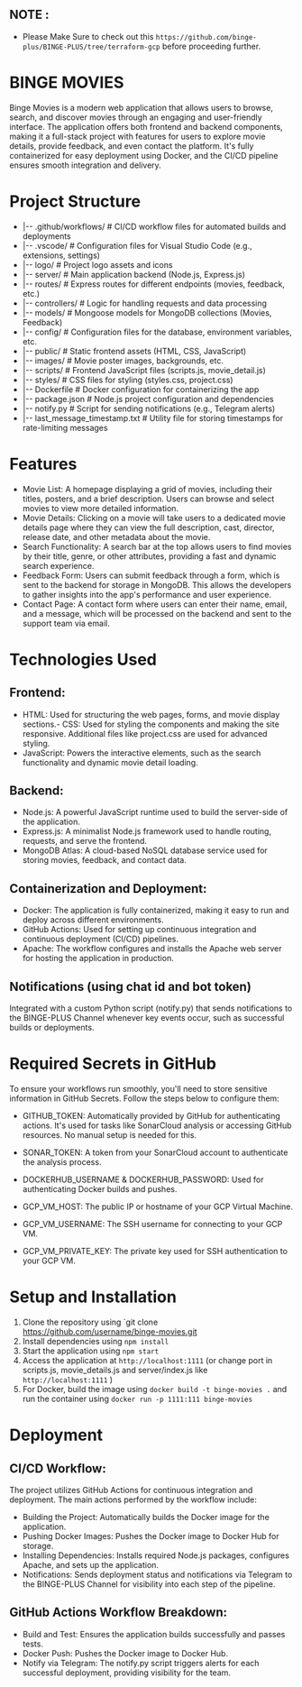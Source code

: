 ## NOTE : 
- Please Make Sure to check out this `https://github.com/binge-plus/BINGE-PLUS/tree/terraform-gcp` before proceeding further.

# BINGE MOVIES
Binge Movies is a modern web application that allows users to browse, search, and discover movies through an engaging and user-friendly interface. The application offers both frontend and backend components, making it a full-stack project with features for users to explore movie details, provide feedback, and even contact the platform. It's fully containerized for easy deployment using Docker, and the CI/CD pipeline ensures smooth integration and delivery.

# Project Structure
- |-- .github/workflows/      # CI/CD workflow files for automated builds and deployments
- |-- .vscode/                # Configuration files for Visual Studio Code (e.g., extensions, settings)
- |-- logo/                   # Project logo assets and icons
- |-- server/                 # Main application backend (Node.js, Express.js)
-    |-- routes/             # Express routes for different endpoints (movies, feedback, etc.)
-    |-- controllers/        # Logic for handling requests and data processing
-    |-- models/             # Mongoose models for MongoDB collections (Movies, Feedback)
-    |-- config/             # Configuration files for the database, environment variables, etc.
- |-- public/                 # Static frontend assets (HTML, CSS, JavaScript)
-    |-- images/             # Movie poster images, backgrounds, etc.
-    |-- scripts/            # Frontend JavaScript files (scripts.js, movie_detail.js)
-    |-- styles/             # CSS files for styling (styles.css, project.css)
- |-- Dockerfile              # Docker configuration for containerizing the app
- |-- package.json            # Node.js project configuration and dependencies
- |-- notify.py               # Script for sending notifications (e.g., Telegram alerts)
- |-- last_message_timestamp.txt # Utility file for storing timestamps for rate-limiting messages


# Features
- Movie List: A homepage displaying a grid of movies, including their titles, posters, and a brief description. Users can browse and select movies to view more detailed information.
- Movie Details: Clicking on a movie will take users to a dedicated movie details page where they can view the full description, cast, director, release date, and other metadata about the movie.
- Search Functionality: A search bar at the top allows users to find movies by their title, genre, or other attributes, providing a fast and dynamic search experience.
- Feedback Form: Users can submit feedback through a form, which is sent to the backend for storage in MongoDB. This allows the developers to gather insights into the app's performance and user experience.
- Contact Page: A contact form where users can enter their name, email, and a message, which will be processed on the backend and sent to the support team via email.

# Technologies Used
## Frontend:
- HTML: Used for structuring the web pages, forms, and movie display sections.- CSS: Used for styling the components and making the site responsive. Additional files like project.css are used for advanced styling.
- JavaScript: Powers the interactive elements, such as the search functionality and dynamic movie detail loading.

## Backend:
- Node.js: A powerful JavaScript runtime used to build the server-side of the application.
- Express.js: A minimalist Node.js framework used to handle routing, requests, and serve the frontend.
- MongoDB Atlas: A cloud-based NoSQL database service used for storing movies, feedback, and contact data.

## Containerization and Deployment:
- Docker: The application is fully containerized, making it easy to run and deploy across different environments.
- GitHub Actions: Used for setting up continuous integration and continuous deployment (CI/CD) pipelines.
- Apache: The workflow configures and installs the Apache web server for hosting the application in production.

## Notifications (using chat id and bot token)
Integrated with a custom Python script (notify.py) that sends notifications to the BINGE-PLUS Channel whenever key events occur, such as successful builds or deployments.

# Required Secrets in GitHub
To ensure your workflows run smoothly, you'll need to store sensitive information in GitHub Secrets. Follow the steps below to configure them:

- GITHUB_TOKEN: Automatically provided by GitHub for authenticating actions. It's used for tasks like SonarCloud analysis or accessing GitHub resources.
No manual setup is needed for this.

- SONAR_TOKEN: A token from your SonarCloud account to authenticate the analysis process.
- DOCKERHUB_USERNAME & DOCKERHUB_PASSWORD: Used for authenticating Docker builds and pushes.
- GCP_VM_HOST: The public IP or hostname of your GCP Virtual Machine.
- GCP_VM_USERNAME: The SSH username for connecting to your GCP VM.
- GCP_VM_PRIVATE_KEY: The private key used for SSH authentication to your GCP VM.

# Setup and Installation
1. Clone the repository using `git clone https://github.com/username/binge-movies.git
2. Install dependencies using `npm install`
3. Start the application using `npm start`
4. Access the application at `http://localhost:1111` (or change port in scripts.js, movie_details.js and server/index.js like `http://localhost:1111` )
5. For Docker, build the image using `docker build -t binge-movies .` and run the container using `docker run -p 1111:111 binge-movies`

# Deployment
## CI/CD Workflow:
The project utilizes GitHub Actions for continuous integration and deployment. The main actions performed by the workflow include:

- Building the Project: Automatically builds the Docker image for the application.
- Pushing Docker Images: Pushes the Docker image to Docker Hub for storage.
- Installing Dependencies: Installs required Node.js packages, configures Apache, and sets up the application.
- Notifications: Sends deployment status and notifications via Telegram to the BINGE-PLUS Channel for visibility into each step of the pipeline.

## GitHub Actions Workflow Breakdown:
- Build and Test: Ensures the application builds successfully and passes tests.
- Docker Push: Pushes the Docker image to Docker Hub.
- Notify via Telegram: The notify.py script triggers alerts for each successful deployment, providing visibility for the team.
